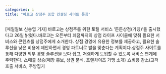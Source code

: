 ```yaml
---
categories: i
title: "바로고 상점주 종합 컨설팅 사이트 론칭"
---
```

[매일일보 신승엽 기자] 바로고는 상점주를 위한 토털 서비스 ‘든든상점(가칭)’을 출시했다고 26일 밝혔다.바로고는 오픈부터 폐점까지의 상점 라이프 사이클에 맞춰 필요한 서비스와 콘텐츠를 상점주에게 소개한다. 상점 경영에 유용한 정보를 제공하고, 필요한 솔루션을 낮은 비용에 제안하면서 경영 파트너로 발을 맞춘다는 계획이다.상점주 사이트를 통해 다양한 외부 경영 솔루션을 보다 쉽고, 저렴하게 도입할 수 있도록 서비스 연계에 주력한다. △매출 상승(매장 홍보, 상권 분석, 프랜차이즈 가맹 소개) △비용 감소(고객 호출 서비스, 주방집기